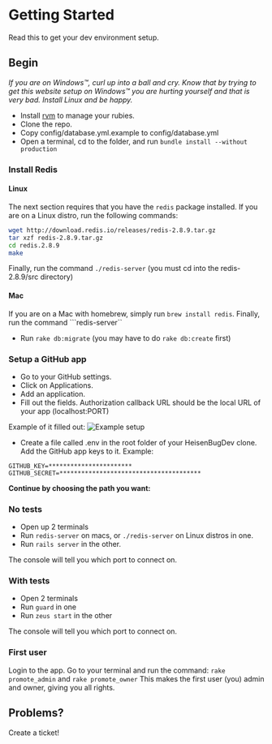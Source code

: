 # Getting Started

Read this to get your dev environment setup.

## Begin

_If you are on Windows™, curl up into a ball and cry. Know that by trying to get this website setup on Windows™ you are hurting yourself and that is very bad. Install Linux and be happy._

- Install [rvm](http://rvm.io) to manage your rubies.
- Clone the repo.
- Copy config/database.yml.example to config/database.yml
- Open a terminal, cd to the folder, and run `bundle install --without production`

### Install Redis

#### Linux
The next section requires that you have the ```redis``` package installed. If you are on a Linux distro, run the following commands:
```bash
wget http://download.redis.io/releases/redis-2.8.9.tar.gz
tar xzf redis-2.8.9.tar.gz
cd redis.2.8.9
make
```
Finally, run the command ```./redis-server``` (you must cd into the redis-2.8.9/src directory)

#### Mac
If you are on a Mac with homebrew, simply run ```brew install redis```.
Finally, run the command ```redis-server``


- Run `rake db:migrate` (you may have to do `rake db:create` first)

### Setup a GitHub app
- Go to your GitHub settings.
- Click on Applications.
- Add an application.
- Fill out the fields. Authorization callback URL should be the local URL of your app (localhost:PORT)

Example of it filled out:
![Example setup](http://i.imgur.com/GloFH69.png)

- Create a file called .env in the root folder of your HeisenBugDev clone. Add the GitHub app keys to it. Example:

```
GITHUB_KEY=***********************
GITHUB_SECRET=***************************************
```

**Continue by choosing the path you want:**

### No tests

- Open up 2 terminals
- Run ```redis-server``` on macs, or ```./redis-server``` on Linux distros in one.
- Run ```rails server``` in the other.

The console will tell you which port to connect on.

### With tests

- Open 2 terminals
- Run `guard` in one
- Run `zeus start` in the other

The console will tell you which port to connect on.

### First user
Login to the app. Go to your terminal and run the command: `rake promote_admin` and `rake promote_owner` This makes the first user (you) admin and owner, giving you all rights.

## Problems?

Create a ticket!
